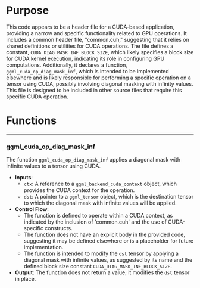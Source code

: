 # Purpose
This code appears to be a header file for a CUDA-based application, providing a narrow and specific functionality related to GPU operations. It includes a common header file, "common.cuh," suggesting that it relies on shared definitions or utilities for CUDA operations. The file defines a constant, `CUDA_DIAG_MASK_INF_BLOCK_SIZE`, which likely specifies a block size for CUDA kernel execution, indicating its role in configuring GPU computations. Additionally, it declares a function, `ggml_cuda_op_diag_mask_inf`, which is intended to be implemented elsewhere and is likely responsible for performing a specific operation on a tensor using CUDA, possibly involving diagonal masking with infinity values. This file is designed to be included in other source files that require this specific CUDA operation.
# Functions

---
### ggml\_cuda\_op\_diag\_mask\_inf
The function `ggml_cuda_op_diag_mask_inf` applies a diagonal mask with infinite values to a tensor using CUDA.
- **Inputs**:
    - `ctx`: A reference to a `ggml_backend_cuda_context` object, which provides the CUDA context for the operation.
    - `dst`: A pointer to a `ggml_tensor` object, which is the destination tensor to which the diagonal mask with infinite values will be applied.
- **Control Flow**:
    - The function is defined to operate within a CUDA context, as indicated by the inclusion of 'common.cuh' and the use of CUDA-specific constructs.
    - The function does not have an explicit body in the provided code, suggesting it may be defined elsewhere or is a placeholder for future implementation.
    - The function is intended to modify the `dst` tensor by applying a diagonal mask with infinite values, as suggested by its name and the defined block size constant `CUDA_DIAG_MASK_INF_BLOCK_SIZE`.
- **Output**: The function does not return a value; it modifies the `dst` tensor in place.


